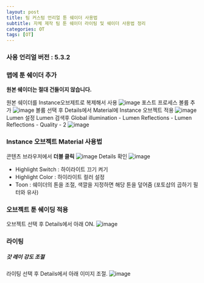 ```yaml
---
layout: post
title: 팀 커스텀 언리얼 툰 쉐이더 사용법
subtitle: 자체 제작 팀 툰 쉐이더 라이팅 및 쉐이더 사용법 정리
categories: OT
tags: [OT]
---
```

### 사용 언리얼 버전 : 5.3.2

### 맵에 툰 쉐이더 추가

**원본 쉐이더는 절대 건들이지 않습니다.**

원본 쉐이더를 Instance오브제트로 복제해서 사용
![image](https://github.com/OvenTD/OvenTD.github.io/assets/155340997/05321c12-7791-4220-b24c-3d516a24008a)
포스트 프로세스 볼륨 추가
![image](https://github.com/OvenTD/OvenTD.github.io/assets/155340997/400d3e60-fd40-4556-8c95-2a8846279c91)
볼륨 선택 후 Details에서 Material에 Instance 오브젝트 적용
![image](https://github.com/OvenTD/OvenTD.github.io/assets/155340997/000bedd7-7c54-427a-a3d6-deedff803e1b)
Lumen 설정
Lumen 검색후 
Global illumination - Lumen
Reflections - Lumen
Reflections - Quality - 2
![image](https://github.com/OvenTD/OvenTD.github.io/assets/155340997/8f1ecdc4-24f9-48ff-b98b-92a3a995636f)




### Instance 오브젝트 Material 사용법
콘텐츠 브라우저에서 **더블 클릭**
![image](https://github.com/OvenTD/OvenTD.github.io/assets/155340997/cc9bceb8-85af-441e-873f-d9f61aff5891)
Details 확인
![image](https://github.com/OvenTD/OvenTD.github.io/assets/155340997/7bf10ed2-756f-43ee-bbcd-2a0a538e5379)
- Highlight Switch : 하이라이트 끄기 켜기
- Highlight Color  : 하이라이트 컬러 설정
- Toon             : 쉐이더의 톤을 조절, 색깔을 지정하면 해당 톤을 덮어줌 (포토샵의 곱하기 필터와 유사)


### 오브젝트 툰 쉐이딩 적용
오브젝트 선택 후 Details에서 아래 ON.
![image](https://github.com/OvenTD/OvenTD.github.io/assets/155340997/2a61bba6-b361-459c-9db1-c09a0721cfe7)


### 라이팅
##### 갓 레이 강도 조절
라이팅 선택 후 Details에서 아래 이미지 조절.
![image](https://github.com/OvenTD/OvenTD.github.io/assets/155340997/a0e8190f-4641-460d-aa7d-60e4713b5dbb)

